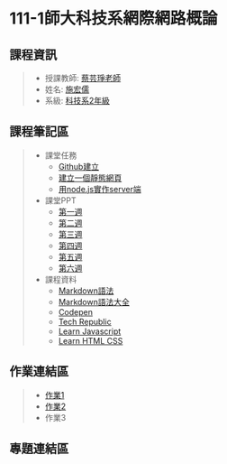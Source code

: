 # 111-1師大科技系網際網路概論
## 課程資訊
>* 授課教師: [蔡芸琤老師](https://github.com/pecu?tab=repositories)
>* 姓名: [施宏儒](https://shihjonathan0302.github.io/Web/web1/)
>* 系級: [科技系2年級](https://www.tahrd.ntnu.edu.tw)
>
## 課程筆記區
>* 課堂任務
>   + [Github建立](https://github.com/shihjonathan0302)
>   + [建立一個靜態網頁](https://shihjonathan0302.github.io/Web/web1/)
>   + [用node.js實作server端](https://github.com/shihjonathan0302/Web/blob/main/app.js)
>* 課堂PPT
>   + [第一週](https://docs.google.com/presentation/d/e/2PACX-1vQeq6j0QLtkRYz4qBJMG4KOC34eEWbWHJlhfWm4eaZqg_PfCynecuaul_2zMMc_7muZ5qFQFI_MAc3z/pub?start=false&loop=false&delayms=3000&slide=id.p)
>   + [第二週](https://docs.google.com/presentation/d/e/2PACX-1vTDvYn3QV46gLMrZyRTLcVC_ZLSExGKp2NKSmynOjCl1TkSpo3l3objKNUJzvgniLzss6jtdrtxsPf4/pub?start=false&loop=false&delayms=3000&slide=id.p)
>   + [第三週](https://docs.google.com/presentation/d/e/2PACX-1vSZo61VUAGVMwmapSMd-GN0wBLRQyTf943MTnphSZR-33nG1cN6LToABqfef0JRq9yZYs-TRp_3zFE9/pub?start=false&loop=false&delayms=3000&slide=id.p) 
>   + [第四週](https://docs.google.com/presentation/d/e/2PACX-1vRzFbbpzLWLBeQLZibkd6VS3W5pjD9WhoEZd-EQav7x_2bh8nQs3owQPv0Ej-oqlCXYWy4RufLkMicY/pub?start=false&loop=false&delayms=3000&slide=id.p)
>   + [第五週](https://docs.google.com/presentation/d/e/2PACX-1vSm19M_AdUOrFG0hGHyuTWdvjHENudxSTDLgQpDghG7HGsW9ljLiPpXhahnFcqS4xU1mbDcXeFk-PMA/pub?start=false&loop=false&delayms=3000&slide=id.p)
>   + [第六週](https://docs.google.com/presentation/d/e/2PACX-1vQwXzwsXpz6GtsB2y1adorvi6a0OD3nXORh2g2nnER3YYPWsPKympVULtEOnMLSB4HZOcnsxnmdB1hg/pub?start=false&loop=false&delayms=3000&slide=id.p)
>* 課程資料
>    + [Markdown語法](https://markdown.tw)
>    + [Markdown語法大全](https://hackmd.io/@eMP9zQQ0Qt6I8Uqp2Vqy6w/SyiOheL5N/%2FBVqowKshRH246Q7UDyodFA?type=book)
>    + [Codepen](https://codepen.io)
>    + [Tech Republic](https://www.techrepublic.com/article/ten-windows-10-network-commands-everyone-one-should-know/)
>    + [Learn Javascript](https://learnjavascript.online)
>    + [Learn HTML CSS](https://learnhtmlcss.online) 
## 作業連結區
>* [作業1](https://youtu.be/ogSI9RaKge8) 
>* [作業2](https://youtu.be/aoZ8yuRPgNY)
>* 作業3
## 專題連結區
